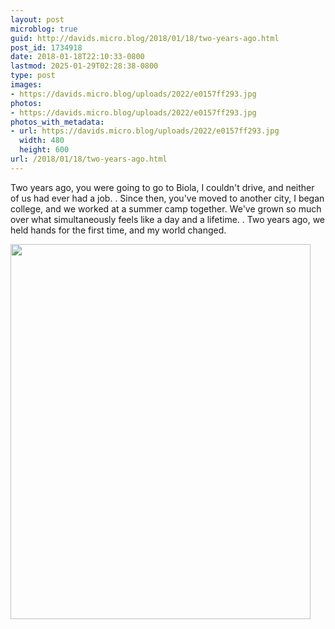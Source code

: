 ```yaml
---
layout: post
microblog: true
guid: http://davids.micro.blog/2018/01/18/two-years-ago.html
post_id: 1734918
date: 2018-01-18T22:10:33-0800
lastmod: 2025-01-29T02:28:38-0800
type: post
images:
- https://davids.micro.blog/uploads/2022/e0157ff293.jpg
photos:
- https://davids.micro.blog/uploads/2022/e0157ff293.jpg
photos_with_metadata:
- url: https://davids.micro.blog/uploads/2022/e0157ff293.jpg
  width: 480
  height: 600
url: /2018/01/18/two-years-ago.html
---
```

Two years ago, you were going to go to Biola, I couldn't drive, and neither of us had ever had a job.
.
Since then, you've moved to another city, I began college, and we worked at a summer camp together. We've grown so much over what simultaneously feels like a day and a lifetime.
.
Two years ago, we held hands for the first time, and my world changed.

<img src="/uploads/2022/e0157ff293.jpg" width="480" height="600" alt="">

